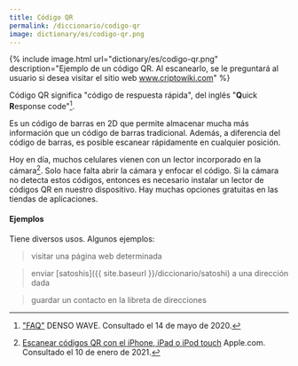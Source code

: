 ```yaml
---
title: Código QR
permalink: /diccionario/codigo-qr
image: dictionary/es/codigo-qr.png
---
```


{% include image.html url="dictionary/es/codigo-qr.png" description="Ejemplo de un código QR. Al escanearlo, se le preguntará al usuario si desea visitar el sitio web www.criptowiki.com" %}

Código QR significa "código de respuesta rápida", del inglés "**Q**uick **R**esponse code"[^1].

Es un código de barras en 2D que permite almacenar mucha más información que un código de barras tradicional. Además, a diferencia del código de barras, es posible escanear rápidamente en cualquier posición.

Hoy en día, muchos celulares vienen con un lector incorporado en la cámara[^2]. Solo hace falta abrir la cámara y enfocar el código. Si la cámara no detecta estos códigos, entonces es necesario instalar un lector de códigos QR en nuestro dispositivo. Hay muchas opciones gratuitas en las tiendas de aplicaciones.

#### Ejemplos

Tiene diversos usos. Algunos ejemplos:
> visitar una página web determinada

> enviar [satoshis]({{ site.baseurl }}/diccionario/satoshi) a una dirección dada

> guardar un contacto en la libreta de direcciones


[^1]: ["FAQ"](https://www.qrcode.com/en/faq.html) DENSO WAVE. Consultado el 14 de mayo de 2020.

[^2]: [Escanear códigos QR con el iPhone, iPad o iPod touch](https://support.apple.com/es-es/HT208843) Apple.com. Consultado el 10 de enero de 2021.